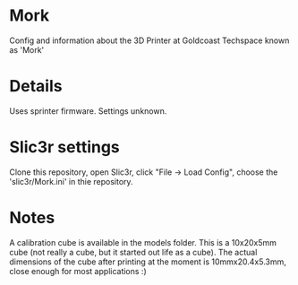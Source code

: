 # Mork
Config and information about the 3D Printer at Goldcoast Techspace known as 'Mork'

# Details
Uses sprinter firmware. Settings unknown.

# Slic3r settings
Clone this repository, open Slic3r, click "File -> Load Config", choose the 'slic3r/Mork.ini' in thie repository.

# Notes
A calibration cube is available in the models folder. This is a 10x20x5mm cube (not really a cube, but it started out life as a cube). The actual dimensions of the cube after printing at the moment is 10mmx20.4x5.3mm, close enough for most applications :)

